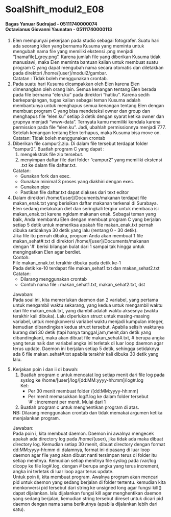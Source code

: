 # SoalShift_modul2_E08

#### Bagas Yanuar Sudrajad - 05111740000074 <br> Octavianus Giovanni Yaunatan - 05111740000113

<ol>
  <li>Elen mempunyai pekerjaan pada studio sebagai fotografer. Suatu hari ada seorang klien yang bernama Kusuma yang meminta untuk mengubah nama file yang memiliki ekstensi .png menjadi “[namafile]_grey.png”. Karena jumlah file yang diberikan Kusuma tidak manusiawi, maka Elen meminta bantuan kalian untuk membuat suatu program C yang dapat mengubah nama secara otomatis dan diletakkan pada direktori /home/[user]/modul2/gambar.
  <br>Catatan : Tidak boleh menggunakan crontab.</li>
  <li>Pada suatu hari Kusuma dicampakkan oleh Elen karena Elen dimenangkan oleh orang lain. Semua kenangan tentang Elen berada pada file bernama “elen.ku” pada direktori “hatiku”. Karena sedih berkepanjangan, tugas kalian sebagai teman Kusuma adalah membantunya untuk menghapus semua kenangan tentang Elen dengan membuat program C yang bisa mendeteksi owner dan group dan menghapus file “elen.ku” setiap 3 detik dengan syarat ketika owner dan grupnya menjadi “www-data”. Ternyata kamu memiliki kendala karena permission pada file “elen.ku”. Jadi, ubahlah permissionnya menjadi 777. Setelah kenangan tentang Elen terhapus, maka Kusuma bisa move on.
  <br>Catatan: Tidak boleh menggunakan crontab</li>
  <li>Diberikan file campur2.zip. Di dalam file tersebut terdapat folder “campur2”. 
  Buatlah program C yang dapat :
    <ol>
      <li>mengekstrak file zip tersebut.</li>
      <li>menyimpan daftar file dari folder “campur2” yang memiliki ekstensi .txt ke dalam file daftar.txt.</li>
    </ol>
  Catatan:
    <ul>
      <li>Gunakan fork dan exec.</li>
      <li>Gunakan minimal 3 proses yang diakhiri dengan exec.</li>
      <li>Gunakan pipe</li>
      <li>Pastikan file daftar.txt dapat diakses dari text editor</li>
    </ul>
  </li>
  <li>Dalam direktori /home/[user]/Documents/makanan terdapat file makan_enak.txt yang berisikan daftar makanan terkenal di Surabaya. Elen sedang melakukan diet dan seringkali tergiur untuk membaca isi makan_enak.txt karena ngidam makanan enak. Sebagai teman yang baik, Anda membantu Elen dengan membuat program C yang berjalan setiap 5 detik untuk memeriksa apakah file makan_enak.txt pernah dibuka setidaknya 30 detik yang lalu (rentang 0 - 30 detik).<br>
  Jika file itu pernah dibuka, program Anda akan membuat 1 file makan_sehat#.txt di direktori /home/[user]/Documents/makanan dengan '#' berisi bilangan bulat dari 1 sampai tak hingga untuk mengingatkan Elen agar berdiet.
  <br>Contoh:
  <br>File makan_enak.txt terakhir dibuka pada detik ke-1
  <br>Pada detik ke-10 terdapat file makan_sehat1.txt dan makan_sehat2.txt 
  <br>Catatan: 
    <ul>
      <li>Dilarang menggunakan crontab</li>
      <li>Contoh nama file : makan_sehat1.txt, makan_sehat2.txt, dst</li>
    </ul>
  
  Jawaban:<br>
  Pada soal ini, kita memerlukan daemon dan 2 variabel, yang pertama untuk mengambil waktu sekarang, yang kedua untuk mengambil waktu dari file makan_enak.txt, yang diambil adalah waktu aksesnya (waktu terakhir kali dibuka). Lalu diperlukan struct untuk masing-masing variabel, untuk mengkonversi variabel waktu menjadi kumpulan integer, kemudian dibandingkan kedua struct tersebut. Apabila selisih waktunya kurang dari 30 detik (tapi hanya tanggal,jam,menit,dan detik yang dibandingkan), maka akan dibuat file makan_sehat#.txt, # berupa angka yang terus naik dan variabel angka ini terletak di luar loop daemon agar terus update. Daemon ini berjalan setiap 5 detik, sehingga setidaknya ada 6 file makan_sehat#.txt apabila terakhir kali dibuka 30 detik yang lalu.
  </li>
  <li>Kerjakan poin i dan ii di bawah:
    <ol>
      <li>Buatlah program c untuk mencatat log setiap menit dari file log pada syslog ke /home/[user]/log/[dd:MM:yyyy-hh:mm]/log#.log
      <br>Ket:
        <ul>
          <li>Per 30 menit membuat folder /[dd:MM:yyyy-hh:mm]</li>
          <li>Per menit memasukkan log#.log ke dalam folder tersebut
              <br>‘#’ : increment per menit. Mulai dari 1</li>
        </ul></li>
      <li>Buatlah program c untuk menghentikan program di atas.</li>
    </ol>
  NB: Dilarang menggunakan crontab dan tidak memakai argumen ketika menjalankan program.
  
  Jawaban:<br>
  Pada poin i, kita membuat daemon. Daemon ini awalnya mengecek apakah ada directory log pada /home/(user), jika tidak ada maka dibuat directory log. Kemudian setiap 30 menit, dibuat directory dengan format dd:MM:yyyy-hh:mm di dalamnya, format ini dipasang di luar loop daemon agar file yang akan dibuat nanti tersimpan terus di folder itu setiap menitnya. Kemudian setiap menitnya file syslog pada /var/log dicopy ke file log#.log, dengan # berupa angka yang terus increment, angka ini terletak di luar loop agar terus update.
  <br>Untuk poin ii, kita membuat program. Awalnya program akan mencari pid untuk daemon yang sedang berjalan di folder tertentu. kemudian kita menkonversi pid tersebut dari string ke unsigned long agar fungsi kill() dapat dijalankan. lalu dijalankan fungsi kill agar menghentikan daemon yang sedang berjalan, kemudian string tersebut direset untuk dicari pid daemon dengan nama sama berikutnya (apabila dijalankan lebih dari satu).
  </li>
</ol>
